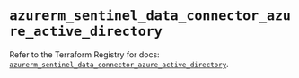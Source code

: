 # `azurerm_sentinel_data_connector_azure_active_directory`

Refer to the Terraform Registry for docs: [`azurerm_sentinel_data_connector_azure_active_directory`](https://registry.terraform.io/providers/hashicorp/azurerm/4.22.0/docs/resources/sentinel_data_connector_azure_active_directory).
